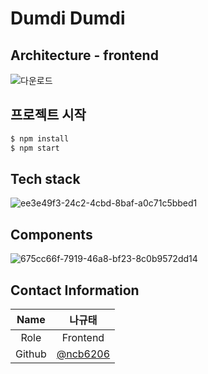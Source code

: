 # Dumdi Dumdi

## Architecture - frontend
![다운로드](https://user-images.githubusercontent.com/62326659/181936227-757ade3f-70b6-49cb-9140-a4a3a87288b4.png)


## 프로젝트 시작
```bash
$ npm install
$ npm start
```  

## Tech stack
![ee3e49f3-24c2-4cbd-8baf-a0c71c5bbed1](https://user-images.githubusercontent.com/62326659/181935395-2b401abe-8c74-43c2-bbd6-140ec141064e.png)

## Components
![675cc66f-7919-46a8-bf23-8c0b9572dd14](https://user-images.githubusercontent.com/62326659/181935396-2e1cc7a5-d301-46b5-aa0b-70b15d4175c1.png)

## Contact Information  
|Name|나규태|
|:------:|:---:|
|Role|Frontend|
|Github|[@ncb6206](https://github.com/ncb6206)
